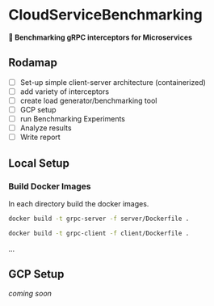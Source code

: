 # CloudServiceBenchmarking
**🧪 Benchmarking gRPC interceptors for Microservices**

## Rodamap
- [ ] Set-up simple client-server architecture (containerized)
- [ ] add variety of interceptors
- [ ] create load generator/benchmarking tool
- [ ] GCP setup
- [ ] run Benchmarking Experiments
- [ ] Analyze results
- [ ] Write report

## Local Setup

### Build Docker Images
In each directory build the docker images.

```bash
docker build -t grpc-server -f server/Dockerfile .
```
```bash
docker build -t grpc-client -f client/Dockerfile .
```

...

## GCP Setup
_coming soon_